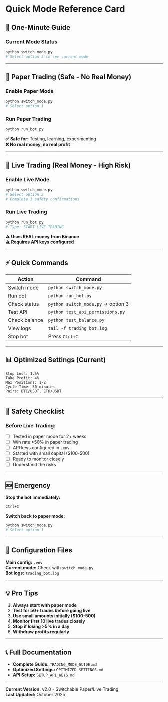 # Quick Mode Reference Card

## 🎯 One-Minute Guide

### Current Mode Status
```bash
python switch_mode.py
# Select option 3 to see current mode
```

---

## 📄 Paper Trading (Safe - No Real Money)

### Enable Paper Mode
```bash
python switch_mode.py
# Select option 1
```

### Run Paper Trading
```bash
python run_bot.py
```

**✅ Safe for:** Testing, learning, experimenting  
**❌ No real money, no real profit**

---

## 🔴 Live Trading (Real Money - High Risk)

### Enable Live Mode
```bash
python switch_mode.py
# Select option 2
# Complete 3 safety confirmations
```

### Run Live Trading
```bash
python run_bot.py
# Type: START LIVE TRADING
```

**⚠️ Uses REAL money from Binance**  
**⚠️ Requires API keys configured**

---

## ⚡ Quick Commands

| Action | Command |
|--------|---------|
| Switch mode | `python switch_mode.py` |
| Run bot | `python run_bot.py` |
| Check status | `python switch_mode.py` → option 3 |
| Test API | `python test_api_permissions.py` |
| Check balance | `python test_balance.py` |
| View logs | `tail -f trading_bot.log` |
| Stop bot | Press `Ctrl+C` |

---

## 📊 Optimized Settings (Current)

```
Stop Loss: 1.5%
Take Profit: 4%
Max Positions: 1-2
Cycle Time: 30 minutes
Pairs: BTC/USDT, ETH/USDT
```

---

## 🚦 Safety Checklist

### Before Live Trading:
- [ ] Tested in paper mode for 2+ weeks
- [ ] Win rate >50% in paper trading
- [ ] API keys configured in `.env`
- [ ] Started with small capital ($100-500)
- [ ] Ready to monitor closely
- [ ] Understand the risks

---

## 🆘 Emergency

**Stop the bot immediately:**
```bash
Ctrl+C
```

**Switch back to paper mode:**
```bash
python switch_mode.py
# Select option 1
```

---

## 📁 Configuration Files

**Main config:** `.env`  
**Current mode:** Check with `switch_mode.py`  
**Bot logs:** `trading_bot.log`

---

## 💡 Pro Tips

1. **Always start with paper mode**
2. **Test for 50+ trades before going live**
3. **Use small amounts initially ($100-500)**
4. **Monitor first 10 live trades closely**
5. **Stop if losing >5% in a day**
6. **Withdraw profits regularly**

---

## 📞 Full Documentation

- **Complete Guide:** `TRADING_MODE_GUIDE.md`
- **Optimized Settings:** `OPTIMIZED_SETTINGS.md`
- **API Setup:** `SETUP_API_KEYS.md`

---

**Current Version:** v2.0 - Switchable Paper/Live Trading  
**Last Updated:** October 2025

